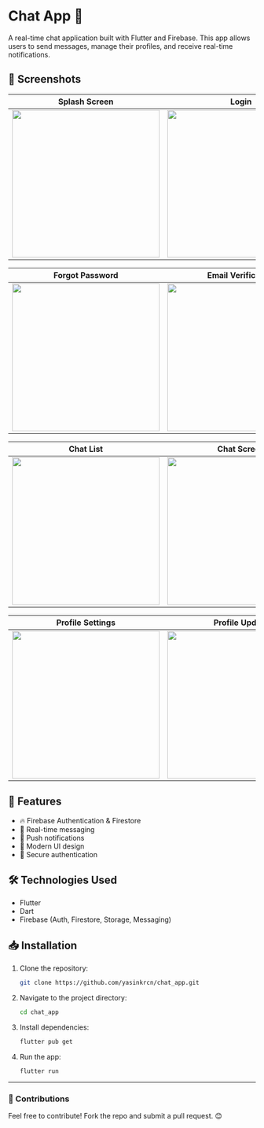 # Chat App 💬

A real-time chat application built with Flutter and Firebase. This app allows users to send messages, manage their profiles, and receive real-time notifications.

## 📸 Screenshots

| Splash Screen | Login | Register |
|--------------|--------|----------|
| <img src='https://github.com/yasinkrcn/chat_app/assets/57758337/46c931bf-4647-415c-9f4e-d03f61869e79' width="300" /> | <img src='https://github.com/yasinkrcn/chat_app/assets/57758337/284b4758-5eaa-4918-9b7d-20fdc616911e' width="300" /> | <img src='https://github.com/yasinkrcn/chat_app/assets/57758337/fa3f58a7-6650-4aad-9dd1-e743f490d46c' width="300" /> |

| Forgot Password | Email Verification | Settings |
|----------------|------------------|------------|
| <img src='https://github.com/yasinkrcn/chat_app/assets/57758337/5bd9bc47-675b-4355-b8ce-7a275b955393' width="300" /> | <img src='https://github.com/yasinkrcn/chat_app/assets/57758337/83ba9bcd-88b3-41c4-8b17-a9d754813109' width="300" /> | <img src='https://github.com/yasinkrcn/chat_app/assets/57758337/dab7e297-ce46-4fb9-b243-47cadeda731a' width="300" /> |

| Chat List | Chat Screen | Notifications |
|-----------|------------|---------------|
| <img src='https://github.com/yasinkrcn/chat_app/assets/57758337/6cf8967c-b584-45ed-9216-a21a9faf38f5' width="300" /> | <img src='https://github.com/yasinkrcn/chat_app/assets/57758337/3c6738f9-57d3-4d94-824f-4f7865b419be' width="300" /> | <img src='https://github.com/yasinkrcn/chat_app/assets/57758337/40408222-b2a1-49b4-a090-13cbed2f86db' width="300" /> |

| Profile Settings | Profile Update |
|-----------------|---------------|
| <img src='https://github.com/yasinkrcn/chat_app/assets/57758337/f5249120-96b0-42fb-b075-871539a89884' width="300" /> | <img src='https://github.com/yasinkrcn/chat_app/assets/57758337/267625963-f5249120-96b0-42fb-b075-871539a89884' width="300" /> |

## 🚀 Features
- 🔥 Firebase Authentication & Firestore
- 💬 Real-time messaging
- 📩 Push notifications
- 🎨 Modern UI design
- 🔐 Secure authentication

## 🛠️ Technologies Used
- Flutter
- Dart
- Firebase (Auth, Firestore, Storage, Messaging)

## 📥 Installation
1. Clone the repository:
   ```sh
   git clone https://github.com/yasinkrcn/chat_app.git
   ```
2. Navigate to the project directory:
   ```sh
   cd chat_app
   ```
3. Install dependencies:
   ```sh
   flutter pub get
   ```
4. Run the app:
   ```sh
   flutter run
   ```


---
### 📩 Contributions
Feel free to contribute! Fork the repo and submit a pull request. 😊

